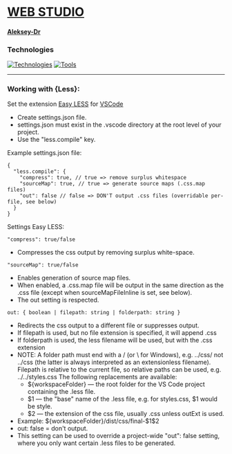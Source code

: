 # [WEB STUDIO](https://aleksey-dr.github.io/goit-markup-hw-04/)

#### [Aleksey-Dr](https://github.com/Aleksey-Dr)

### Technologies
[![Technologies](https://skillicons.dev/icons?i=html,css,md,js)](https://skillicons.dev)
[![Tools](https://skillicons.dev/icons?i=github,git,vscode,figma)](https://skillicons.dev)
___
### Working with {Less}:

Set the extension [Easy LESS](https://marketplace.visualstudio.com/items?itemName=mrcrowl.easy-less&ssr=false#overview) for [VSCode](https://code.visualstudio.com/)


* Create settings.json file.
* settings.json must exist in the .vscode directory at the root level of your project.
* Use the "less.compile" key.

Example settings.json file:

```
{
  "less.compile": {
    "compress": true, // true => remove surplus whitespace
    "sourceMap": true, // true => generate source maps (.css.map files)
    "out": false // false => DON'T output .css files (overridable per-file, see below)
  }
}
```

Settings Easy LESS:

```"compress": true/false```
* Compresses the css output by removing surplus white-space.

```"sourceMap": true/false```
* Enables generation of source map files.
* When enabled, a .css.map file will be output in the same direction as the .css file (except when sourceMapFileInline is set, see below).
* The out setting is respected.

```out: { boolean | filepath: string | folderpath: string }```
* Redirects the css output to a different file or suppresses output.
* If filepath is used, but no file extension is specified, it will append .css
* If folderpath is used, the less filename will be used, but with the .css extension
* NOTE: A folder path must end with a / (or \ for Windows), e.g. ../css/ not ../css (the latter is always interpreted as an extensionless filename).
Filepath is relative to the current file, so relative paths can be used, e.g. ../../styles.css
The following replacements are available:
  * \${workspaceFolder} — the root folder for the VS Code project containing the .less file.
  * \$1 — the "base" name of the .less file, e.g. for styles.css, $1 would be style.
  * \$2 — the extension of the css file, usually .css unless outExt is used.
* Example: \${workspaceFolder}/dist/css/final-\$1$2
* out: false = don't output.
* This setting can be used to override a project-wide "out": false setting, where you only want certain .less files to be generated.